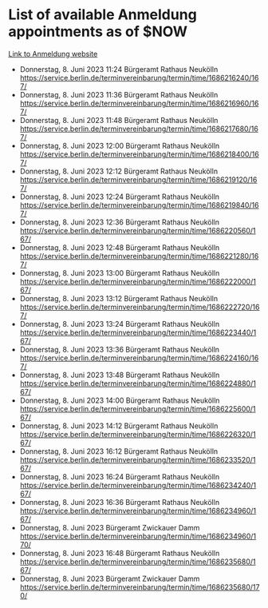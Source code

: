 # List of available Anmeldung appointments as of $NOW
[Link to Anmeldung website](https://service.berlin.de/terminvereinbarung/termin/tag.php?termin=1&anliegen[]=120686&dienstleisterlist=122210,122217,327316,122219,327312,122227,327314,122231,327346,122243,327348,122254,122252,329742,122260,329745,122262,329748,122271,327278,122273,327274,122277,327276,330436,122280,327294,122282,327290,122284,327292,122291,327270,122285,327266,122286,327264,122296,327268,150230,329760,122297,327286,122294,327284,122312,329763,122314,329775,122304,327330,122311,327334,122309,327332,317869,122281,327352,122279,329772,122283,122276,327324,122274,327326,122267,329766,122246,327318,122251,327320,122257,327322,122208,327298,122226,327300&herkunft=http%3A%2F%2Fservice.berlin.de%2Fdienstleistung%2F120686%2F)
- Donnerstag, 8. Juni 2023 11:24 Bürgeramt Rathaus Neukölln https://service.berlin.de/terminvereinbarung/termin/time/1686216240/167/
- Donnerstag, 8. Juni 2023 11:36 Bürgeramt Rathaus Neukölln https://service.berlin.de/terminvereinbarung/termin/time/1686216960/167/
- Donnerstag, 8. Juni 2023 11:48 Bürgeramt Rathaus Neukölln https://service.berlin.de/terminvereinbarung/termin/time/1686217680/167/
- Donnerstag, 8. Juni 2023 12:00 Bürgeramt Rathaus Neukölln https://service.berlin.de/terminvereinbarung/termin/time/1686218400/167/
- Donnerstag, 8. Juni 2023 12:12 Bürgeramt Rathaus Neukölln https://service.berlin.de/terminvereinbarung/termin/time/1686219120/167/
- Donnerstag, 8. Juni 2023 12:24 Bürgeramt Rathaus Neukölln https://service.berlin.de/terminvereinbarung/termin/time/1686219840/167/
- Donnerstag, 8. Juni 2023 12:36 Bürgeramt Rathaus Neukölln https://service.berlin.de/terminvereinbarung/termin/time/1686220560/167/
- Donnerstag, 8. Juni 2023 12:48 Bürgeramt Rathaus Neukölln https://service.berlin.de/terminvereinbarung/termin/time/1686221280/167/
- Donnerstag, 8. Juni 2023 13:00 Bürgeramt Rathaus Neukölln https://service.berlin.de/terminvereinbarung/termin/time/1686222000/167/
- Donnerstag, 8. Juni 2023 13:12 Bürgeramt Rathaus Neukölln https://service.berlin.de/terminvereinbarung/termin/time/1686222720/167/
- Donnerstag, 8. Juni 2023 13:24 Bürgeramt Rathaus Neukölln https://service.berlin.de/terminvereinbarung/termin/time/1686223440/167/
- Donnerstag, 8. Juni 2023 13:36 Bürgeramt Rathaus Neukölln https://service.berlin.de/terminvereinbarung/termin/time/1686224160/167/
- Donnerstag, 8. Juni 2023 13:48 Bürgeramt Rathaus Neukölln https://service.berlin.de/terminvereinbarung/termin/time/1686224880/167/
- Donnerstag, 8. Juni 2023 14:00 Bürgeramt Rathaus Neukölln https://service.berlin.de/terminvereinbarung/termin/time/1686225600/167/
- Donnerstag, 8. Juni 2023 14:12 Bürgeramt Rathaus Neukölln https://service.berlin.de/terminvereinbarung/termin/time/1686226320/167/
- Donnerstag, 8. Juni 2023 16:12 Bürgeramt Rathaus Neukölln https://service.berlin.de/terminvereinbarung/termin/time/1686233520/167/
- Donnerstag, 8. Juni 2023 16:24 Bürgeramt Rathaus Neukölln https://service.berlin.de/terminvereinbarung/termin/time/1686234240/167/
- Donnerstag, 8. Juni 2023 16:36 Bürgeramt Rathaus Neukölln https://service.berlin.de/terminvereinbarung/termin/time/1686234960/167/
- Donnerstag, 8. Juni 2023  Bürgeramt Zwickauer Damm https://service.berlin.de/terminvereinbarung/termin/time/1686234960/170/
- Donnerstag, 8. Juni 2023 16:48 Bürgeramt Rathaus Neukölln https://service.berlin.de/terminvereinbarung/termin/time/1686235680/167/
- Donnerstag, 8. Juni 2023  Bürgeramt Zwickauer Damm https://service.berlin.de/terminvereinbarung/termin/time/1686235680/170/

